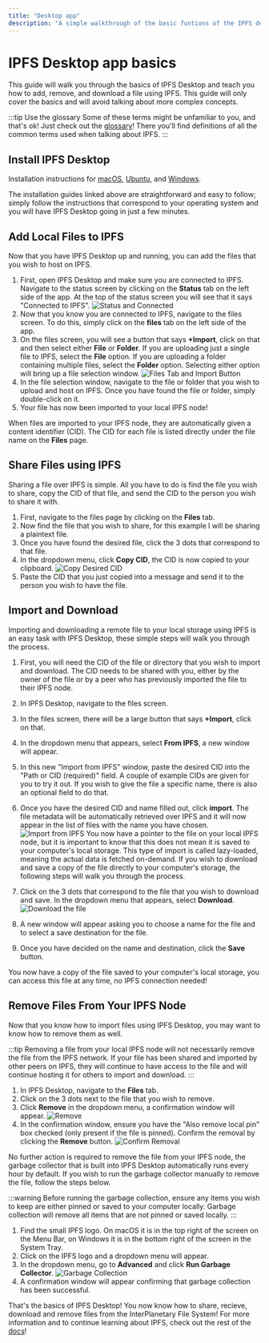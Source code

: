 ```yaml
---
title: "Desktop app"
description: "A simple walkthrough of the basic funtions of the IPFS desktop app."
---
```


# IPFS Desktop app basics

This guide will walk you through the basics of IPFS Desktop and teach you how to add, remove, and download a file using IPFS. This guide will only cover the basics and will avoid talking about more complex concepts.

:::tip Use the glossary
Some of these terms might be unfamiliar to you, and that's ok! Just check out the [glossary](../concepts/glossary/)! There you'll find definitions of all the common terms used when talking about IPFS.
:::

## Install IPFS Desktop

Installation instructions for [macOS](../install/ipfs-desktop/#macos), [Ubuntu](../install/ipfs-desktop/#ubuntu), and [Windows](../install/ipfs-desktop/#windows).

The installation guides linked above are straightforward and easy to follow; simply follow the instructions that correspond to your operating system and you will have IPFS Desktop going in just a few minutes.

## Add Local Files to IPFS

Now that you have IPFS Desktop up and running, you can add the files that you wish to host on IPFS.

1. First, open IPFS Desktop and make sure you are connected to IPFS. Navigate to the status screen by clicking on the **Status** tab on the left side of the app. At the top of the status screen you will see that it says "Connected to IPFS".
![Status and Connected](https://ipfs.io/ipfs/bafkreidfsaiakraedkl3u7zlxzjpjy3typhdqz24bam7vhietdcn7gzm3u "Status and Connected.png")
1. Now that you know you are connected to IPFS, navigate to the files screen. To do this, simply click on the **files** tab on the left side of the app.
1. On the files screen, you will see a button that says **+Import**, click on that and then select either **File** or **Folder**. If you are uploading just a single file to IPFS, select the **File** option. If you are uploading a folder containing multiple files, select the **Folder** option. Selecting either option will bring up a file selection window.
![Files Tab and Import Button](https://ipfs.io/ipfs/bafkreib766pjfowf3z66yz2culsqjb7pe26s5kw45y7euubfv7txwyau74 "Files Import.png")
1. In the file selection window, navigate to the file or folder that you wish to upload and host on IPFS. Once you have found the file or folder, simply double-click on it.
1. Your file has now been imported to your local IPFS node!

When files are imported to your IPFS node, they are automatically given a content identifier (CID). The CID for each file is listed directly under the file name on the **Files** page.

## Share Files using IPFS

Sharing a file over IPFS is simple. All you have to do is find the file you wish to share, copy the CID of that file, and send the CID to the person you wish to share it with.

1. First, navigate to the files page by clicking on the **Files** tab.
1. Now find the file that you wish to share, for this example I will be sharing a plaintext file.
1. Once you have found the desired file, click the 3 dots that correspond to that file.
1. In the dropdown menu, click **Copy CID**, the CID is now copied to your clipboard.
![Copy Desired CID](https://ipfs.io/ipfs/bafkreig6g5k5tu5k6vgwvwstzn6lzppjtoxzdzczb4fthrcfngetoz4klm "CopyCID.png")
1. Paste the CID that you just copied into a message and send it to the person you wish to have the file.

## Import and Download

Importing and downloading a remote file to your local storage using IPFS is an easy task with IPFS Desktop, these simple steps will walk you through the process.

1. First, you will need the CID of the file or directory that you wish to import and download. The CID needs to be shared with you, either by the owner of the file or by a peer who has previously imported the file to their IPFS node.
1. In IPFS Desktop, navigate to the files screen.
1. In the files screen, there will be a large button that says **+Import**, click on that.
1. In the dropdown menu that appears, select **From IPFS**, a new window will appear.
1. In this new "Import from IPFS" window, paste the desired CID into the "Path or CID (required)" field. A couple of example CIDs are given for you to try it out. If you wish to give the file a specific name, there is also an optional field to do that.
1. Once you have the desired CID and name filled out, click **import**. The file metadata will be automatically retrieved over IPFS and it will now appear in the list of files with the name you have chosen.
![Import from IPFS](https://ipfs.io/ipfs/bafkreihzdmqtouxjkdn6wrxlvx64dzxkvdnu4rwpveed5plvyon2zogx5y "Import from IPFS.png")
You now have a pointer to the file on your local IPFS node, but it is important to know that this does not mean it is saved to your computer's local storage. This type of import is called lazy-loaded, meaning the actual data is fetched on-demand. If you wish to download and save a copy of the file directly to your computer's storage, the following steps will walk you through the process.

1. Click on the 3 dots that correspond to the file that you wish to download and save. In the dropdown menu that appears, select **Download**.
![Download the file](https://ipfs.io/ipfs/bafkreid4wkkwreywwdj2qqjnho56kodskmhi4e7tpzzvjpu3hn4o5eaxk4 "Download File.png")
1. A new window will appear asking you to choose a name for the file and to select a save destination for the file.
1. Once you have decided on the name and destination, click the **Save** button.

You now have a copy of the file saved to your computer's local storage, you can access this file at any time, no IPFS connection needed!

## Remove Files From Your IPFS Node

Now that you know how to import files using IPFS Desktop, you may want to know how to remove them as well. 

:::tip Removing a file from your local IPFS node will not necessarily remove the file from the IPFS network. If your file has been shared and imported by other peers on IPFS, they will continue to have access to the file and will continue hosting it for others to import and download.
:::

1. In IPFS Desktop, navigate to the **Files** tab.
1. Click on the 3 dots next to the file that you wish to remove.
1. Click **Remove** in the dropdown menu, a confirmation window will appear.
![Remove](https://ipfs.io/ipfs/bafkreihqa4a5nhldieme2h66fbpnp52zihk7oqne5ble377qcqxppn4l6y "Remove.png")
1. In the confirmation window, ensure you have the "Also remove local pin" box checked (only present if the file is pinned). Confirm the removal by clicking the **Remove** button.
![Confirm Removal](https://ipfs.io/ipfs/bafkreibkhgbhkgooue2h23qb4qxljbcco2gpoi4fz42coaxq5yeqgp6rry "ConfirmRemove.png")

No further action is required to remove the file from your IPFS node, the garbage collector that is built into IPFS Desktop automatically runs every hour by default. If you wish to run the garbage collector manually to remove the file, follow the steps below.

:::warning Before running the garbage collection, ensure any items you wish to keep are either pinned or saved to your computer locally. Garbage collection will remove all items that are not pinned or saved locally.
:::

1. Find the small IPFS logo. On macOS it is in the top right of the screen on the Menu Bar, on Windows it is in the bottom right of the screen in the System Tray.
1. Click on the IPFS logo and a dropdown menu will appear.
1. In the dropdown menu, go to **Advanced** and click **Run Garbage Collector**.
![Garbage Collection](https://ipfs.io/ipfs/bafkreigwixo5aexortfcjkkryzk2q5pxocvqvb7ohrbuz6uk52qdes43si "GarbageCollector.png")
1. A confirmation window will appear confirming that garbage collection has been successful.

That's the basics of IPFS Desktop! You now know how to share, recieve, download and remove files from the InterPlanetary File System! For more information and to continue learning about IPFS, check out the rest of the [docs](../)!

